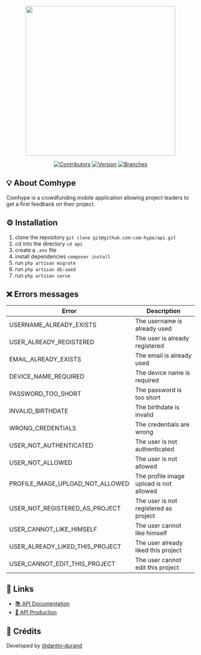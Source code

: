 <p align="center"><a href="https://comhype.herokuapp.com" target="_blank"><img src="https://dantindurand.fr/img/comhype.png" width="400"></a></p>

<p align="center">
<a href="#"><img src="https://img.shields.io/badge/Contributors-1-green?style=plastic&logo=github" alt="Contributors"></a>
<a href="#"><img src="https://img.shields.io/badge/Version-0.1.2-green?style=plastic" alt="Version"></a>
<a href="#"><img src="https://img.shields.io/badge/Branches-1-white?style=plastic" alt="Branches"></a>
</p>

## 💡 About Comhype

Comhype is a crowdfunding mobile application allowing project leaders to get a first feedback on their project.

## ⚙️ Installation

1. clone the repository `git clone git@github.com:com-hype/api.git`
2. cd into the directory `cd api`
3. create a `.env` file
4. install dependencies `composer install`
5. run `php artisan migrate`
6. run `php artisan db:seed`
7. run `php artisan serve`

## ❌ Errors messages

| Error                            | Description                             |
| -------------------------------- | --------------------------------------- |
| USERNAME_ALREADY_EXISTS          | The username is already used            |
| USER_ALREADY_REGISTERED          | The user is already registered          |
| EMAIL_ALREADY_EXISTS             | The email is already used               |
| DEVICE_NAME_REQUIRED             | The device name is required             |
| PASSWORD_TOO_SHORT               | The password is too short               |
| INVALID_BIRTHDATE                | The birthdate is invalid                |
| WRONG_CREDENTIALS                | The credentials are wrong               |
| USER_NOT_AUTHENTICATED           | The user is not authenticated           |
| USER_NOT_ALLOWED                 | The user is not allowed                 |
| PROFILE_IMAGE_UPLOAD_NOT_ALLOWED | The profile image upload is not allowed |
| USER_NOT_REGISTERED_AS_PROJECT   | The user is not registered as project   |
| USER_CANNOT_LIKE_HIMSELF         | The user cannot like himself            |
| USER_ALREADY_LIKED_THIS_PROJECT  | The user already liked this project     |
| USER_CANNOT_EDIT_THIS_PROJECT    | The user cannot edit this project       |

## 🔗 Links

-   [📚 API Documentation](https://dantin.stoplight.io/studio/comhype)
-   [🚀 API Production](https://comhype.herokuapp.com)

## 📝 Crédits

Developed by [@dantin-durand](https://github.com/dantin-durand)

